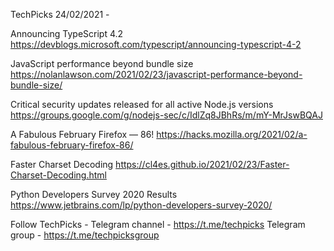 TechPicks 24/02/2021 -

Announcing TypeScript 4.2
https://devblogs.microsoft.com/typescript/announcing-typescript-4-2

JavaScript performance beyond bundle size
https://nolanlawson.com/2021/02/23/javascript-performance-beyond-bundle-size/

Critical security updates released for all active Node.js versions
https://groups.google.com/g/nodejs-sec/c/IdlZq8JBhRs/m/mY-MrJswBQAJ

A Fabulous February Firefox — 86!
https://hacks.mozilla.org/2021/02/a-fabulous-february-firefox-86/

Faster Charset Decoding
https://cl4es.github.io/2021/02/23/Faster-Charset-Decoding.html

Python Developers Survey 2020 Results
https://www.jetbrains.com/lp/python-developers-survey-2020/

Follow TechPicks -
Telegram channel - https://t.me/techpicks
Telegram group - https://t.me/techpicksgroup